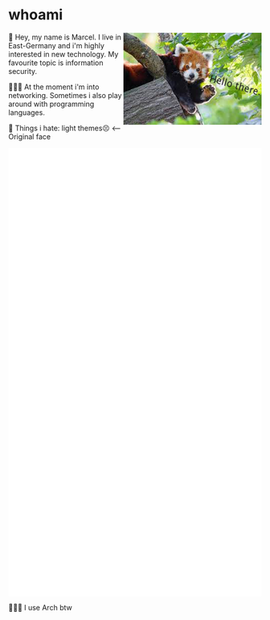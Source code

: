 # whoami
<img align=right src=https://raw.githubusercontent.com/marcel-kraatz/marcel-kraatz/master/images.png></img>
  
🔭 Hey, my name is Marcel. I live in East-Germany and
i'm highly interested in new technology.
My favourite topic is information security.

👨🏼‍💻 At the moment i'm into networking. Sometimes i also play around with programming languages.

💩 Things i hate: light themes😣 <-- Original face

<img align=center src=https://github.com/marcel-kraatz/marcel-kraatz/blob/master/github-metrics.svg></img>
  
🧝🏼‍♂️ I use Arch btw
